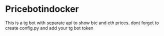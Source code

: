 # Pricebotindocker
This is a tg bot with separate api to show btc and eth prices. dont forget to create config.py and add your tg bot token
